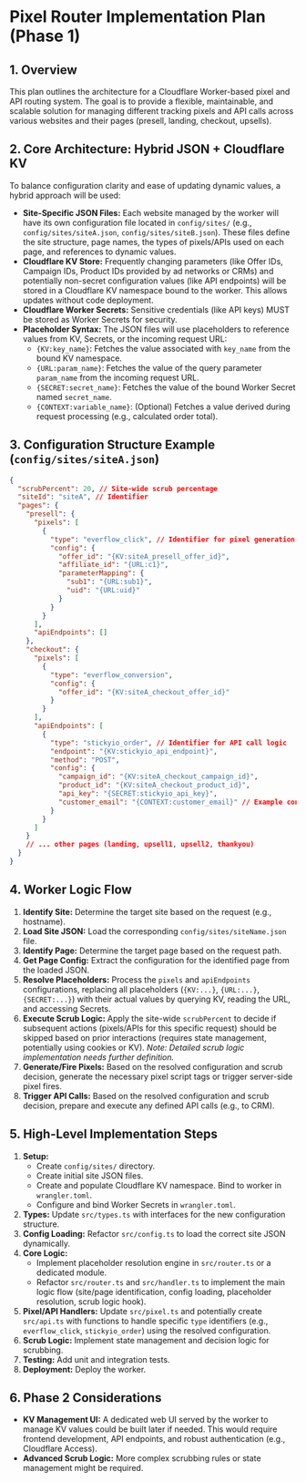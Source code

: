# Pixel Router Implementation Plan (Phase 1)

## 1. Overview

This plan outlines the architecture for a Cloudflare Worker-based pixel and API routing system. The goal is to provide a flexible, maintainable, and scalable solution for managing different tracking pixels and API calls across various websites and their pages (presell, landing, checkout, upsells).

## 2. Core Architecture: Hybrid JSON + Cloudflare KV

To balance configuration clarity and ease of updating dynamic values, a hybrid approach will be used:

*   **Site-Specific JSON Files:** Each website managed by the worker will have its own configuration file located in `config/sites/` (e.g., `config/sites/siteA.json`, `config/sites/siteB.json`). These files define the site structure, page names, the types of pixels/APIs used on each page, and references to dynamic values.
*   **Cloudflare KV Store:** Frequently changing parameters (like Offer IDs, Campaign IDs, Product IDs provided by ad networks or CRMs) and potentially non-secret configuration values (like API endpoints) will be stored in a Cloudflare KV namespace bound to the worker. This allows updates without code deployment.
*   **Cloudflare Worker Secrets:** Sensitive credentials (like API keys) MUST be stored as Worker Secrets for security.
*   **Placeholder Syntax:** The JSON files will use placeholders to reference values from KV, Secrets, or the incoming request URL:
    *   `{KV:key_name}`: Fetches the value associated with `key_name` from the bound KV namespace.
    *   `{URL:param_name}`: Fetches the value of the query parameter `param_name` from the incoming request URL.
    *   `{SECRET:secret_name}`: Fetches the value of the bound Worker Secret named `secret_name`.
    *   `{CONTEXT:variable_name}`: (Optional) Fetches a value derived during request processing (e.g., calculated order total).

## 3. Configuration Structure Example (`config/sites/siteA.json`)

```json
{
  "scrubPercent": 20, // Site-wide scrub percentage
  "siteId": "siteA", // Identifier
  "pages": {
    "presell": {
      "pixels": [
        {
          "type": "everflow_click", // Identifier for pixel generation logic
          "config": {
            "offer_id": "{KV:siteA_presell_offer_id}",
            "affiliate_id": "{URL:c1}",
            "parameterMapping": {
              "sub1": "{URL:sub1}",
              "uid": "{URL:uid}"
            }
          }
        }
      ],
      "apiEndpoints": []
    },
    "checkout": {
      "pixels": [
        {
          "type": "everflow_conversion",
          "config": {
            "offer_id": "{KV:siteA_checkout_offer_id}"
          }
        }
      ],
      "apiEndpoints": [
        {
          "type": "stickyio_order", // Identifier for API call logic
          "endpoint": "{KV:stickyio_api_endpoint}",
          "method": "POST",
          "config": {
            "campaign_id": "{KV:siteA_checkout_campaign_id}",
            "product_id": "{KV:siteA_checkout_product_id}",
            "api_key": "{SECRET:stickyio_api_key}",
            "customer_email": "{CONTEXT:customer_email}" // Example context value
          }
        }
      ]
    }
    // ... other pages (landing, upsell1, upsell2, thankyou)
  }
}
```

## 4. Worker Logic Flow

1.  **Identify Site:** Determine the target site based on the request (e.g., hostname).
2.  **Load Site JSON:** Load the corresponding `config/sites/siteName.json` file.
3.  **Identify Page:** Determine the target page based on the request path.
4.  **Get Page Config:** Extract the configuration for the identified page from the loaded JSON.
5.  **Resolve Placeholders:** Process the `pixels` and `apiEndpoints` configurations, replacing all placeholders (`{KV:...}`, `{URL:...}`, `{SECRET:...}`) with their actual values by querying KV, reading the URL, and accessing Secrets.
6.  **Execute Scrub Logic:** Apply the site-wide `scrubPercent` to decide if subsequent actions (pixels/APIs for this specific request) should be skipped based on prior interactions (requires state management, potentially using cookies or KV). *Note: Detailed scrub logic implementation needs further definition.*
7.  **Generate/Fire Pixels:** Based on the resolved configuration and scrub decision, generate the necessary pixel script tags or trigger server-side pixel fires.
8.  **Trigger API Calls:** Based on the resolved configuration and scrub decision, prepare and execute any defined API calls (e.g., to CRM).

## 5. High-Level Implementation Steps

1.  **Setup:**
    *   Create `config/sites/` directory.
    *   Create initial site JSON files.
    *   Create and populate Cloudflare KV namespace. Bind to worker in `wrangler.toml`.
    *   Configure and bind Worker Secrets in `wrangler.toml`.
2.  **Types:** Update `src/types.ts` with interfaces for the new configuration structure.
3.  **Config Loading:** Refactor `src/config.ts` to load the correct site JSON dynamically.
4.  **Core Logic:**
    *   Implement placeholder resolution engine in `src/router.ts` or a dedicated module.
    *   Refactor `src/router.ts` and `src/handler.ts` to implement the main logic flow (site/page identification, config loading, placeholder resolution, scrub logic hook).
5.  **Pixel/API Handlers:** Update `src/pixel.ts` and potentially create `src/api.ts` with functions to handle specific `type` identifiers (e.g., `everflow_click`, `stickyio_order`) using the resolved configuration.
6.  **Scrub Logic:** Implement state management and decision logic for scrubbing.
7.  **Testing:** Add unit and integration tests.
8.  **Deployment:** Deploy the worker.

## 6. Phase 2 Considerations

*   **KV Management UI:** A dedicated web UI served by the worker to manage KV values could be built later if needed. This would require frontend development, API endpoints, and robust authentication (e.g., Cloudflare Access).
*   **Advanced Scrub Logic:** More complex scrubbing rules or state management might be required.